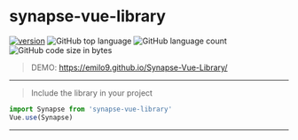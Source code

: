 # synapse-vue-library
[![version](https://img.shields.io/badge/version-1.1.0-yellow.svg)](https://semver.org)
![GitHub top language](https://img.shields.io/github/languages/top/emilo9/Synapse-Vue-Library)
![GitHub language count](https://img.shields.io/github/languages/count/emilo9/Synapse-Vue-Library)
![GitHub code size in bytes](https://img.shields.io/github/languages/code-size/emilo9/Synapse-Vue-Library)
> DEMO: https://emilo9.github.io/Synapse-Vue-Library/
***
> Include the library in your project
```javascript
import Synapse from 'synapse-vue-library'
Vue.use(Synapse)
```
***
